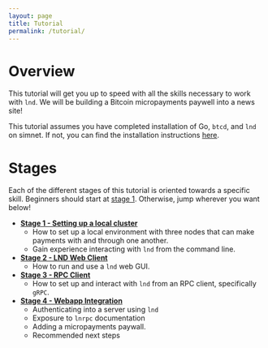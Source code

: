 ```yaml
---
layout: page
title: Tutorial
permalink: /tutorial/
---
```


# Overview

This tutorial will get you up to speed with all the skills necessary to work
with `lnd`. We will be building a Bitcoin micropayments paywell into a news
site!

This tutorial assumes you have completed installation of Go, `btcd`, and `lnd`
on simnet.  If not, you can find the installation instructions
[here](/installation/).

# Stages

Each of the different stages of this tutorial is oriented towards a specific
skill. Beginners should start at [stage 1](/tutorial/01-lncli). Otherwise, jump
wherever you want below!

- **[Stage 1 - Setting up a local cluster](/tutorial/01-lncli)**
    - How to set up a local environment with three nodes that can make payments
      with and through one another.
    - Gain experience interacting with `lnd` from the command line.
- **[Stage 2 - LND Web Client](/tutorial/02-web-client)**
    - How to run and use a `lnd` web GUI.
- **[Stage 3 - RPC Client](/tutorial/03-rpc-client)**
    - How to set up and interact with `lnd` from an RPC client, specifically
      `gRPC`.
- **[Stage 4 - Webapp Integration](/tutorial/04-rpc-client)**
    - Authenticating into a server using `lnd`
    - Exposure to `lnrpc` documentation
    - Adding a micropayments paywall.
    - Recommended next steps
